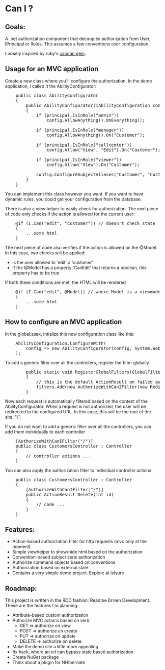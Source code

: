 Can I ?
=======

Goals:
------
A .net authorization component that decouples authorization from User, IPrincipal or Roles. 
This assumes a few conventions over configuration.

Loosely inspired by ruby's [cancan gem](https://github.com/ryanb/cancan).

Usage for an MVC application
----------------------------
Create a new class where you'll configure the authorization. In the demo application, I called it the AbiltiyConfigurator:
<pre lang='csharp'>
    public class AbilityConfigurator
    {
        public AbilityConfigurator(IAbilityConfiguration config, IPrincipal principal)
        {
            if (principal.IsInRole("admin"))
                config.AllowAnything().OnEverything();

            if (principal.IsInRole("manager"))
                config.AllowAnything().On("Customer");

            if (principal.IsInRole("callcenter"))
                config.Allow("View", "Edit").On("Customer");

            if (principal.IsInRole("viewer"))
                config.Allow("View").On("Customer");

            config.ConfigureSubjectAliases("Customer", "Customers");
        }
    }
</pre>
You can implement this class however you want. If you want to have dynamic rules, you could get your configuration from the database.

There is also a view helper to easily check for authorization. The next piece of code only checks if the action is allowed for the current user:
<pre lang='csharp'>
	@if (I.Can("edit", "customer")) // doesn't check state
	{
		...some html
	}
</pre>

The next piece of code also verifies if the action is allowed on the @Model. In this case, two checks will be applied:
- is the user allowed to 'edit' a 'customer'
- if the @Model has a property 'CanEdit' that returns a boolean, this property has to be true

If both these conditions are met, the HTML will be rendered
<pre lang='csharp'>
	@if (I.Can("edit", @Model)) // where Model is a viewmodel, also checks state
	{
		...some html
	}
</pre>

How to configure an MVC application
-----------------------------------
In the global.asax, intialize this new configuration class like this:
<pre lang='csharp'>
	AbilityConfiguration.ConfigureWith(
		config => new AbilityConfigurator(config, System.Web.HttpContext.Current.User)
	);
</pre>

To add a generic filter over all the controllers, register the filter globally
<pre lang='csharp'>
        public static void RegisterGlobalFilters(GlobalFilterCollection filters)
        {
			// this is the default ActionResult on failed authorization
            filters.Add(new AuthorizeWithCanIFilter(new RedirectResult("/")));
        }
</pre>
Now each request is automatically filtered based on the content of the AbilityConfigurator. When a request is not authorized, the user will be redirected to the configured URL. In this case, this will be the root of the site: "/".

If you do not want to add a generic filter over all the controllers, you can add them individually to each controller
<pre lang='csharp'>
    [AuthorizeWithCanIFilter("/")]
    public class CustomersController : Controller
    {
		// controller actions ...
	}
</pre>

You can also apply the authorization filter to individual controller actions:
<pre lang='csharp'>
    public class CustomersController : Controller
    {
        [AuthorizeWithCanIFilter("/")]
        public ActionResult Delete(int id)
        {
			// code ...
        }
	}
</pre>

Features:
---------
- Action-based authorization filter for http requests (mvc only at the moment)
- Simple viewhelper to show/hide html based on the authorization
- Convention-based subject state authorization
- Authorize command objects based on conventions
- Authorization based on external state
- Contains a very simple demo project. Explore at leisure

Roadmap:
--------
This project is written in the RDD fashion: Readme Driven Development. These are the features I'm planning:

- Attribute-based custom authorization
- Authorize MVC actions based on verb
  - GET => authorize on view
  - POST => authorize on create
  - PUT => authorize on update
  - DELETE => authorize on delete
- Make the demo site a little more appealing
- fix hack, where an url can bypass state based authorization
- Create NuGet package
- Think about a plugin for NHibernate

